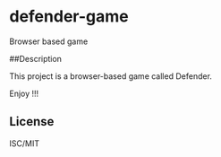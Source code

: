 # defender-game
Browser based game

##Description 

This project is a browser-based game called Defender. 

Enjoy !!! 

## License

ISC/MIT